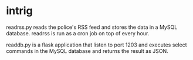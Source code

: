 # intrig

readrss.py reads the police's RSS feed and stores the data in a MySQL database. readrss is run as a cron job on top of every hour.

readdb.py is a flask application that listen to port 1203 and executes select commands in the MySQL database and returns the result as JSON.
